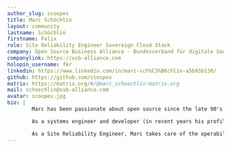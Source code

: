 ```yaml
---
author_slug: scoopex
title: Marc Schöchlin
layout: community
lastname: Schöchlin
firstname: Felix
role: Site Reliability Engineer Sovereign Cloud Stack
company: Open Source Business Alliance - Bundesverband für digitale Souveränität e.V.
companylink: https://osb-alliance.com
holopin_username: fkr
linkedin: https://www.linkedin.com/in/marc-sch%C3%B6chlin-a5b93b130/
github: https://github.com/scoopex
matrix: https://matrix.org/#/@marc_schoechlin:matrix.org
mail: schoechlin@osb-alliance.com
avatar: scoopex.jpg
bio: |
        Marc has been passionate about open source since the late 90's and has since spent his entire professional and personal life almost exclusively with open source technologies.

        As a systems engineer and developer (in recent years his profile can be very well described by the term Site Reliability Engineering), Marc has been responsible for mission-critical platforms for numerous companies and has contributed code, expertise, testing and ideas to many open source projects.

        As a Site Reliability Engineer, Marc takes care of the operability or non-functional properties (security, availability, scalability and efficiency) of SCS. This includes technical implementation and configuration details of individual components, but also structural aspects of SCS (architecture, operational concepts, processes, best practices).
---
```

